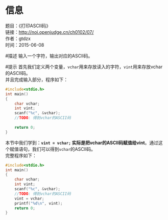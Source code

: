 # 信息
题目：《打印ASCII码》  
链接：http://noi.openjudge.cn/ch0102/07/  
作者：gtdzx  
时间：2015-06-08  

#描述
输入一个字符，输出对应的ASCII码。

#提示
首先我们定义两个变量，```vchar```用来存放读入的字符，```vint```用来存放vchar的ASCII码。  
并且完成输入部分，程序如下：
```cpp
#include<stdio.h>
int main()
{
    char vchar;
    int vint;
    scanf("%c", &vchar);
    //TODO: 得到vchar的ASCII码
    
    return 0;
}
```
本节中我们学到：**```vint = vchar;``` 实际是把vchar的ASCII码赋值给vint**。通过这个赋值语句，我们可以得到```vchar```的ASCII码。  
完整程序如下：
```cpp
#include<stdio.h>
int main()
{
    char vchar;
    int vint;
    scanf("%c", &vchar);
    //TODO: 得到vchar的ASCII码
    vint = vchar;
    printf("%d\n", vint);
    return 0;
}
```
